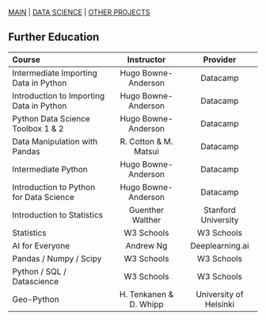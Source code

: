 [MAIN](https://alex-rogan.github.io/)  |  [DATA SCIENCE](./datsci.md)  |  [OTHER PROJECTS](./other.md)


## Further Education

| Course                                   | Instructor             | Provider               |
| :--------------------------------------- | :--------------------: | :--------------------: |
| Intermediate Importing Data in Python    | Hugo Bowne-Anderson    | Datacamp               |
| Introduction to Importing Data in Python | Hugo Bowne-Anderson    | Datacamp               |
| Python Data Science Toolbox 1 & 2        | Hugo Bowne-Anderson    | Datacamp               |
| Data Manipulation with Pandas            | R. Cotton & M. Matsui  | Datacamp               |
| Intermediate Python                      | Hugo Bowne-Anderson    | Datacamp               |
| Introduction to Python for Data Science  | Hugo Bowne-Anderson    | Datacamp               |
| Introduction to Statistics               | Guenther Walther       | Stanford University    |
| Statistics                               | W3 Schools             | W3 Schools             |
| AI for Everyone                          | Andrew Ng              | Deeplearning.ai        |
| Pandas / Numpy / Scipy                   | W3 Schools             | W3 Schools             |
| Python / SQL / Datascience               | W3 Schools             | W3 Schools             |
| Geo-Python                               | H. Tenkanen & D. Whipp | University of Helsinki |
